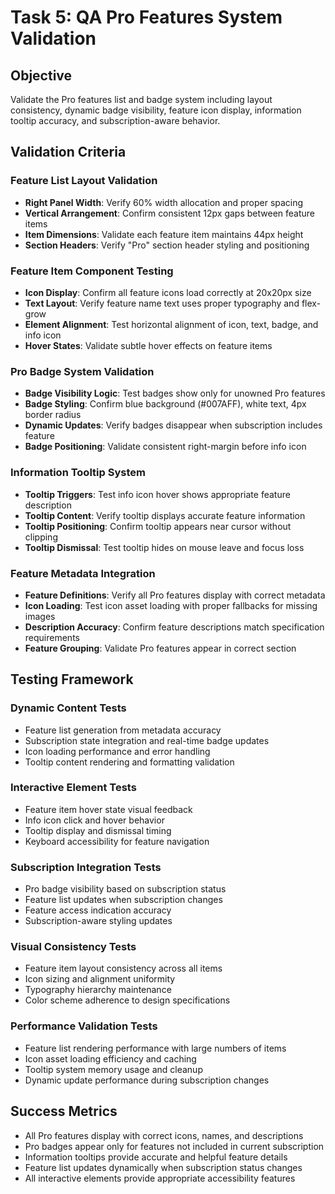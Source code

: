 # Task 5: QA Pro Features System Validation

## Objective
Validate the Pro features list and badge system including layout consistency, dynamic badge visibility, feature icon display, information tooltip accuracy, and subscription-aware behavior.

## Validation Criteria

### Feature List Layout Validation
- **Right Panel Width**: Verify 60% width allocation and proper spacing
- **Vertical Arrangement**: Confirm consistent 12px gaps between feature items
- **Item Dimensions**: Validate each feature item maintains 44px height
- **Section Headers**: Verify "Pro" section header styling and positioning

### Feature Item Component Testing
- **Icon Display**: Confirm all feature icons load correctly at 20x20px size
- **Text Layout**: Verify feature name text uses proper typography and flex-grow
- **Element Alignment**: Test horizontal alignment of icon, text, badge, and info icon
- **Hover States**: Validate subtle hover effects on feature items

### Pro Badge System Validation
- **Badge Visibility Logic**: Test badges show only for unowned Pro features
- **Badge Styling**: Confirm blue background (#007AFF), white text, 4px border radius
- **Dynamic Updates**: Verify badges disappear when subscription includes feature
- **Badge Positioning**: Validate consistent right-margin before info icon

### Information Tooltip System
- **Tooltip Triggers**: Test info icon hover shows appropriate feature description
- **Tooltip Content**: Verify tooltip displays accurate feature information
- **Tooltip Positioning**: Confirm tooltip appears near cursor without clipping
- **Tooltip Dismissal**: Test tooltip hides on mouse leave and focus loss

### Feature Metadata Integration
- **Feature Definitions**: Verify all Pro features display with correct metadata
- **Icon Loading**: Test icon asset loading with proper fallbacks for missing images
- **Description Accuracy**: Confirm feature descriptions match specification requirements
- **Feature Grouping**: Validate Pro features appear in correct section

## Testing Framework

### Dynamic Content Tests
- Feature list generation from metadata accuracy
- Subscription state integration and real-time badge updates
- Icon loading performance and error handling
- Tooltip content rendering and formatting validation

### Interactive Element Tests
- Feature item hover state visual feedback
- Info icon click and hover behavior
- Tooltip display and dismissal timing
- Keyboard accessibility for feature navigation

### Subscription Integration Tests
- Pro badge visibility based on subscription status
- Feature list updates when subscription changes
- Feature access indication accuracy
- Subscription-aware styling updates

### Visual Consistency Tests
- Feature item layout consistency across all items
- Icon sizing and alignment uniformity
- Typography hierarchy maintenance
- Color scheme adherence to design specifications

### Performance Validation Tests
- Feature list rendering performance with large numbers of items
- Icon asset loading efficiency and caching
- Tooltip system memory usage and cleanup
- Dynamic update performance during subscription changes

## Success Metrics
- All Pro features display with correct icons, names, and descriptions
- Pro badges appear only for features not included in current subscription
- Information tooltips provide accurate and helpful feature details
- Feature list updates dynamically when subscription status changes
- All interactive elements provide appropriate accessibility features